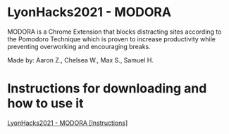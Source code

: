 # LyonHacks2021 - MODORA

MODORA is a Chrome Extension that blocks distracting sites according to the Pomodoro Technique which is proven to increase productivity while preventing overworking and encouraging breaks. 

Made by: Aaron Z., Chelsea W., Max S., Samuel H.

# Instructions for downloading and how to use it

[LyonHacks2021 - MODORA [Instructions]](https://docs.google.com/presentation/d/1K0z6ao5I93ImoMHm0_CO-rXxebxTmLc81CVj-cx6Fpo/edit?usp=sharing)
 
